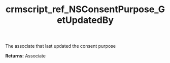 ﻿---
title: crmscript_ref_NSConsentPurpose_GetUpdatedBy
description: Associate NSConsentPurpose.GetUpdatedBy()
intellisense: NSConsentPurpose.GetUpdatedBy
keywords: NSConsentPurpose, GetUpdatedBy
so.topic: reference
---

The associate that last updated the consent purpose

**Returns:** Associate


